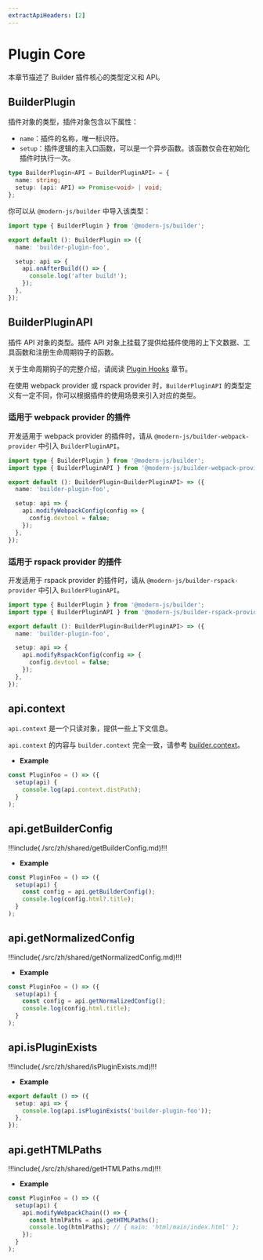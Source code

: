 ```yaml
---
extractApiHeaders: [2]
---
```


# Plugin Core

本章节描述了 Builder 插件核心的类型定义和 API。

## BuilderPlugin

插件对象的类型，插件对象包含以下属性：

- `name`：插件的名称，唯一标识符。
- `setup`：插件逻辑的主入口函数，可以是一个异步函数。该函数仅会在初始化插件时执行一次。

```ts
type BuilderPlugin<API = BuilderPluginAPI> = {
  name: string;
  setup: (api: API) => Promise<void> | void;
};
```

你可以从 `@modern-js/builder` 中导入该类型：

```ts
import type { BuilderPlugin } from '@modern-js/builder';

export default (): BuilderPlugin => ({
  name: 'builder-plugin-foo',

  setup: api => {
    api.onAfterBuild(() => {
      console.log('after build!');
    });
  },
});
```

## BuilderPluginAPI

插件 API 对象的类型。插件 API 对象上挂载了提供给插件使用的上下文数据、工具函数和注册生命周期钩子的函数。

关于生命周期钩子的完整介绍，请阅读 [Plugin Hooks](./plugin-hooks) 章节。

在使用 webpack provider 或 rspack provider 时，`BuilderPluginAPI` 的类型定义有一定不同，你可以根据插件的使用场景来引入对应的类型。

### 适用于 webpack provider 的插件

开发适用于 webpack provider 的插件时，请从 `@modern-js/builder-webpack-provider` 中引入 `BuilderPluginAPI`。

```ts
import type { BuilderPlugin } from '@modern-js/builder';
import type { BuilderPluginAPI } from '@modern-js/builder-webpack-provider';

export default (): BuilderPlugin<BuilderPluginAPI> => ({
  name: 'builder-plugin-foo',

  setup: api => {
    api.modifyWebpackConfig(config => {
      config.devtool = false;
    });
  },
});
```

### 适用于 rspack provider 的插件

开发适用于 rspack provider 的插件时，请从 `@modern-js/builder-rspack-provider` 中引入 `BuilderPluginAPI`。

```ts
import type { BuilderPlugin } from '@modern-js/builder';
import type { BuilderPluginAPI } from '@modern-js/builder-rspack-provider';

export default (): BuilderPlugin<BuilderPluginAPI> => ({
  name: 'builder-plugin-foo',

  setup: api => {
    api.modifyRspackConfig(config => {
      config.devtool = false;
    });
  },
});
```

## api.context

`api.context` 是一个只读对象，提供一些上下文信息。

`api.context` 的内容与 `builder.context` 完全一致，请参考 [builder.context](/api/builder-instance.html#builder-context)。

- **Example**

```ts
const PluginFoo = () => ({
  setup(api) {
    console.log(api.context.distPath);
  }
);
```

## api.getBuilderConfig

!!!include(./src/zh/shared/getBuilderConfig.md)!!!

- **Example**

```ts
const PluginFoo = () => ({
  setup(api) {
    const config = api.getBuilderConfig();
    console.log(config.html?.title);
  }
);
```

## api.getNormalizedConfig

!!!include(./src/zh/shared/getNormalizedConfig.md)!!!

- **Example**

```ts
const PluginFoo = () => ({
  setup(api) {
    const config = api.getNormalizedConfig();
    console.log(config.html.title);
  }
);
```

## api.isPluginExists

!!!include(./src/zh/shared/isPluginExists.md)!!!

- **Example**

```ts
export default () => ({
  setup: api => {
    console.log(api.isPluginExists('builder-plugin-foo'));
  },
});
```

## api.getHTMLPaths

!!!include(./src/zh/shared/getHTMLPaths.md)!!!

- **Example**

```ts
const PluginFoo = () => ({
  setup(api) {
    api.modifyWebpackChain(() => {
      const htmlPaths = api.getHTMLPaths();
      console.log(htmlPaths); // { main: 'html/main/index.html' };
    });
  }
);
```
